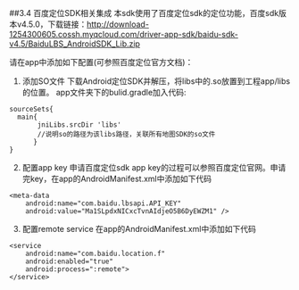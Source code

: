 ##3.4 百度定位SDK相关集成
本sdk使用了百度定位sdk的定位功能，百度sdk版本v4.5.0，下载链接：http://download-1254300605.cossh.myqcloud.com/driver-app-sdk/baidu-sdk-v4.5/BaiduLBS_AndroidSDK_Lib.zip

请在app中添加如下配置(可参照百度定位官方文档)：
1. 添加SO文件
下载Android定位SDK并解压，将libs中的.so放置到工程app/libs的位置。
app文件夹下的bulid.gradle加入代码:
```
sourceSets{
  main{
       jniLibs.srcDir 'libs'  
       //说明so的路径为该libs路径，关联所有地图SDK的so文件
      }
}
```
2. 配置app key
申请百度定位sdk app key的过程可以参照百度定位官网。申请完key，在app的AndroidManifest.xml中添加如下代码
```
<meta-data
    android:name="com.baidu.lbsapi.API_KEY"
    android:value="Ma1SLpdxNICxcTvnAIdjeO5B6DyEWZM1" />
```
3. 配置remote service
在app的AndroidManifest.xml中添加如下代码
```
<service
    android:name="com.baidu.location.f"
    android:enabled="true"
    android:process=":remote">
</service>
```
